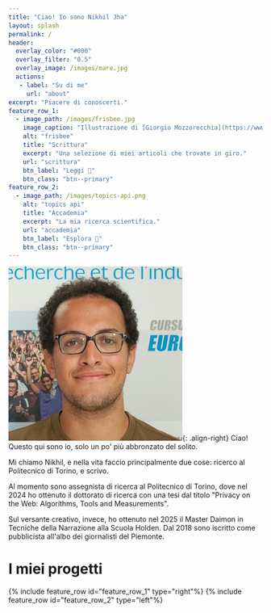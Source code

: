 ```yaml
---
title: "Ciao! Io sono Nikhil Jha"
layout: splash
permalink: /
header:
  overlay_color: "#000"
  overlay_filter: "0.5"
  overlay_image: /images/mare.jpg
  actions:
   - label: "Su di me"
     url: "about"
excerpt: "Piacere di conoscerti."
feature_row_1:
  - image_path: /images/frisbee.jpg
    image_caption: "Illustrazione di [Giorgio Mozzorecchia](https://www.instagram.com/giommoz/)"
    alt: "frisbee"
    title: "Scrittura"
    excerpt: "Una selezione di miei articoli che trovate in giro."
    url: "scrittura"
    btn_label: "Leggi 📃"
    btn_class: "btn--primary"
feature_row_2:
  - image_path: /images/topics-api.png
    alt: "topics api"
    title: "Accademia"
    excerpt: "La mia ricerca scientifica."
    url: "accademia"
    btn_label: "Esplora 🔬"
    btn_class: "btn--primary"
---
```


![image-right](/images/me-50.jpg){: .align-right}
Ciao! Questo qui sono io, solo un po' più abbronzato del solito.

Mi chiamo Nikhil, e nella vita faccio principalmente due cose: ricerco al Politecnico di Torino, e scrivo.

Al momento sono assegnista di ricerca al Politecnico di Torino, dove nel 2024 ho ottenuto il dottorato di ricerca con una tesi dal titolo "Privacy on the Web: Algorithms, Tools and Measurements".

Sul versante creativo, invece, ho ottenuto nel 2025 il Master Daimon in Tecniche della Narrazione alla Scuola Holden. Dal 2018 sono iscritto come pubblicista all'albo dei giornalisti del Piemonte.



# I miei progetti
{% include feature_row id="feature_row_1" type="right"%}
{% include feature_row id="feature_row_2" type="left"%}